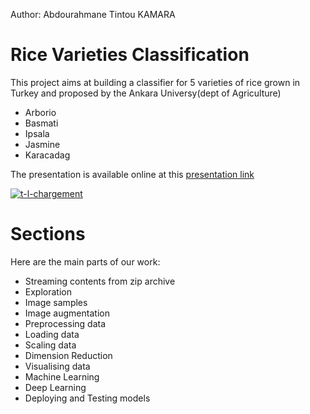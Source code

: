 
Author: Abdourahmane Tintou KAMARA


Rice Varieties Classification
=============================


This project aims at building a classifier for 5 varieties of rice grown in Turkey and proposed by the Ankara Universy(dept of Agriculture)

*   Arborio
*   Basmati
*   Ipsala
*   Jasmine
*   Karacadag

The presentation is available online at this [presentation link](https://atkamara.github.io/rice_presentation)

<a href="https://ibb.co/4Yxhkxf"><img src="https://i.ibb.co/vQ8098B/t-l-chargement.png" alt="t-l-chargement" border="0"></a>

Sections
========
Here are the main parts of our work:
* Streaming contents from zip archive
* Exploration
* Image samples
* Image augmentation
* Preprocessing data
* Loading data
* Scaling data
* Dimension Reduction
* Visualising data
* Machine Learning
* Deep Learning
* Deploying and Testing models